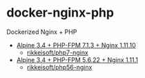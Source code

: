 # docker-nginx-php
Dockerized Nginx + PHP

- [Alpine 3.4 + PHP-FPM 7.1.3 + Nginx 1.11.10](/php7-nginx)
    + [rikkeisoft/php7-nginx](https://hub.docker.com/r/rikkeisoft/php7-nginx/)
- [Alpine 3.4 + PHP-FPM 5.6.22 + Nginx 1.11.1](/php56-nginx)
    + [rikkeisoft/php56-nginx](https://hub.docker.com/r/rikkeisoft/php56-nginx/)
